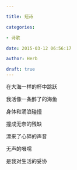 ```yaml
---

title: 短诗

categories:

- 诗歌

date: 2015-03-12 06:56:17

author: Herb

draft: true
---
```


在大海一样的杯中跳跃

我活像一条醉了的海鱼

身体和涌浪碰撞

撞成无奈的残缺

漂来了心碎的声音

无声的嗫嚅

是我对生活的妥协